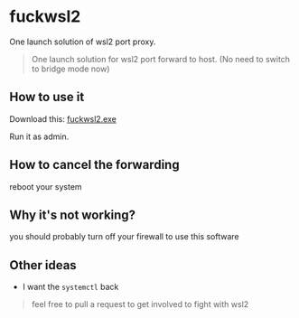# fuckwsl2
One launch solution of wsl2 port proxy.

> One launch solution for wsl2 port forward to host. (No need to switch to bridge mode now)

## How to use it
Download this: [fuckwsl2.exe](https://github.com/yingshaoxo/fuckwsl2/releases/download/0.1/fuckwsl2.exe)

Run it as admin.

## How to cancel the forwarding
reboot your system

## Why it's not working?
you should probably turn off your firewall to use this software

## Other ideas
* I want the `systemctl` back

> feel free to pull a request to get involved to fight with wsl2
